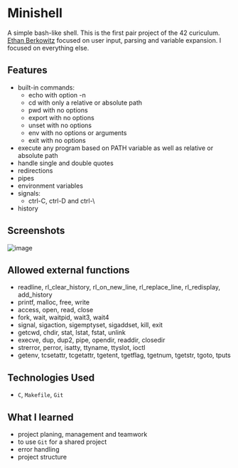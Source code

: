 # Minishell

A simple bash-like shell. This is the first pair project of the 42 curiculum. [Ethan Berkowitz](https://github.com/ethan-berkowitz) focused on user input, parsing and variable expansion. I focused on everything else.

## Features

- built-in commands:
  - echo with option -n   
  - cd with only a relative or absolute path
  - pwd with no options
  - export with no options
  - unset with no options
  - env with no options or arguments
  - exit with no options
- execute any program based on PATH variable as well as relative or absolute path
- handle single and double quotes
- redirections
- pipes
- environment variables
- signals:
  - ctrl-C, ctrl-D and ctrl-\
- history

## Screenshots

![image](https://github.com/user-attachments/assets/7be6e04a-f44c-4670-9b89-2ed0441e7f54)   

## Allowed external functions

- readline, rl_clear_history, rl_on_new_line, rl_replace_line, rl_redisplay, add_history   
- printf, malloc, free, write   
- access, open, read, close   
- fork, wait, waitpid, wait3, wait4   
- signal, sigaction, sigemptyset, sigaddset, kill, exit   
- getcwd, chdir, stat, lstat, fstat, unlink   
- execve, dup, dup2, pipe, opendir, readdir, closedir   
- strerror, perror, isatty, ttyname, ttyslot, ioctl   
- getenv, tcsetattr, tcgetattr, tgetent, tgetflag, tgetnum, tgetstr, tgoto, tputs

## Technologies Used

- `C`, `Makefile`, `Git`

## What I learned

- project planing, management and teamwork
- to use `Git` for a shared project
- error handling
- project structure
